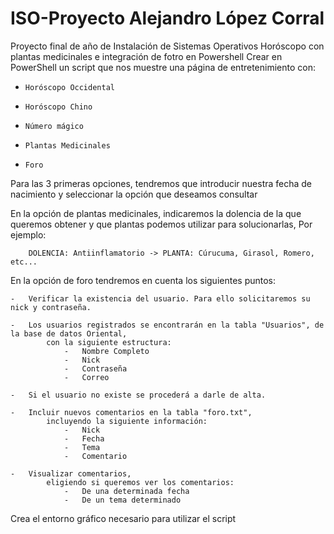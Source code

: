 # ISO-Proyecto Alejandro López Corral
Proyecto final de año de Instalación de Sistemas Operativos
Horóscopo con plantas medicinales e integración de fotro en Powershell
Crear en PowerShell un script que nos muestre una página de entretenimiento con:
  -     Horóscopo Occidental
  -     Horóscopo Chino
  -     Número mágico
  -     Plantas Medicinales
  -     Foro
  
Para las 3 primeras opciones, tendremos que introducir nuestra fecha de nacimiento y 
    seleccionar la opción que deseamos consultar
 
En la opción de plantas medicinales, indicaremos la dolencia de la que queremos obtener y 
    que plantas podemos utilizar para solucionarlas, Por ejemplo:
    
        DOLENCIA: Antiinflamatorio -> PLANTA: Cúrucuma, Girasol, Romero, etc...
        
En la opción de foro tendremos en cuenta los siguientes puntos:

    -   Verificar la existencia del usuario. Para ello solicitaremos su nick y contraseña.
    
    -   Los usuarios registrados se encontrarán en la tabla "Usuarios", de la base de datos Oriental,
            con la siguiente estructura:                
                -   Nombre Completo
                -   Nick
                -   Contraseña
                -   Correo
                
    -   Si el usuario no existe se procederá a darle de alta.
    
    -   Incluir nuevos comentarios en la tabla "foro.txt", 
            incluyendo la siguiente información:
                -   Nick
                -   Fecha
                -   Tema
                -   Comentario
                
    -   Visualizar comentarios, 
            eligiendo si queremos ver los comentarios:
                -   De una determinada fecha
                -   De un tema determinado
                
Crea el entorno gráfico necesario para utilizar el script
